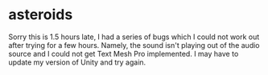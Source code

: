 # asteroids

Sorry this is 1.5 hours late, I had a series of bugs which I could not work out after trying for a few hours. Namely, the sound isn't playing out of the audio source and I could not get Text Mesh Pro implemented. I may have to update my version of Unity and try again.
